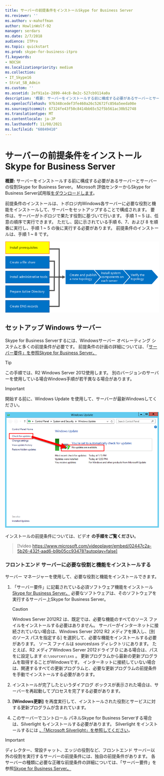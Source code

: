 ```yaml
---
title: サーバーの前提条件をインストールSkype for Business Server
ms.reviewer: ''
ms.author: v-mahoffman
author: HowlinWolf-92
manager: serdars
ms.date: 2/7/2018
audience: ITPro
ms.topic: quickstart
ms.prod: skype-for-business-itpro
f1.keywords:
- NOCSH
ms.localizationpriority: medium
ms.collection:
- IT_Skype16
- Strat_SB_Admin
ms.custom: ''
ms.assetid: 2ef91a1e-2899-44c8-8e2c-527cb9114a0a
description: '概要: サーバーをインストールする前に構成する必要があるサーバーとサーバーの役割Skype for Business Server。 以下の Microsoft 評価センター Skype for Business Server無料試用版をダウンロードします https://www.microsoft.com/evalcenter/evaluate-skype-for-business-server 。'
ms.openlocfilehash: 97b348cedef3fe460a26c52672fc856a5eeda98e
ms.sourcegitcommit: 67324fe43f50c8414bb65c52f5b561ac30b52748
ms.translationtype: MT
ms.contentlocale: ja-JP
ms.lasthandoff: 11/08/2021
ms.locfileid: "60849410"
---
```

# <a name="install-prerequisites-for-skype-for-business-server"></a>サーバーの前提条件をインストールSkype for Business Server
 
**概要:** サーバーをインストールする前に構成する必要があるサーバーとサーバーの役割Skype for Business Server。 Microsoft 評価センターからSkype for Business Server試用版[をダウンロードします](https://www.microsoft.com/evalcenter/evaluate-skype-for-business-server)。
  
前提条件のインストールは、トポロジ内Windows各サーバーに必要な役割と機能をインストールして、サーバーをセットアップすることで構成されます。 要件は、サーバーがトポロジで果たす役割に基づいて行います。 手順 1 ~ 5 は、任意の順序で実行できます。 ただし、図に示されている手順 6、7、および 8 を順番に実行し、手順 1 ~ 5 の後に実行する必要があります。 前提条件のインストールは、手順 1 ~ 8 です。
  
![概要図 - 前提条件をインストールします。](../../media/0a85349b-b398-4e04-8901-8f4bd25d8afe.png)
  
## <a name="setup-windows-server"></a>セットアップ Windows サーバー

Skype for Business Serverするには、Windowsサーバー オペレーティング システムと多くの前提条件が必要です。 前提条件の計画の詳細については、「[サーバー要件」を参照Skype for Business Server。](../../../SfBServer2019/plan/system-requirements.md) 
  
> [!TIP]
> この手順では、R2 Windows Server 2012使用します。 別のバージョンのサーバーを使用している場合Windows手順が若干異なる場合があります。 
  
> [!IMPORTANT]
> 開始する前に、Windows Update を使用して、サーバーが最新Windowsしてください。 
  
![Windowsサーバーを最新の情報に更新します。](../../media/a8d57a97-a55e-443b-b304-c534ae9a71b2.png)
  
インストールの前提条件については、ビデオ **の手順をご覧ください**。
  
> [!video https://www.microsoft.com/videoplayer/embed/02447c2a-5b26-432f-aad6-b9b05cc93478?autoplay=false]
  
### <a name="install-required-roles-and-features-for-front-end-servers"></a>フロントエンド サーバーに必要な役割と機能をインストールする

サーバー マネージャーを使用して、必要な役割と機能をインストールできます。 
    
1. 「サーバー要件」に記載されている必須ソフトウェア機能をインストール[Skype for Business Server。](../../../SfBServer2019/plan/system-requirements.md) 必要なソフトウェアは、そのソフトウェアを実行するサーバー上Skype for Business Server。
    
    > [!CAUTION]
    > Windows Server 2012R2 は、既定では、必要な機能のすべてのソース ファイルをインストールする必要はありません。 サーバーがインターネットに接続されていない場合は、Windows Server 2012 R2 メディアを挿入し、[別のソース パスを指定する] を選択して、必要な機能をインストールする必要があります。 ソース ファイルは sources\sxs ディレクトリにあります。 たとえば、R2 メディアWindows Server 2012ドライブ D にある場合は、パスをに設定します `d:\sources\sxs` 。 更新プログラムから最新の更新プログラムを取得することがWindowsです。 インターネットに接続していない場合は、関連するすべての更新プログラムと、必要な更新プログラムの前提条件を手動でインストールする必要があります。 
  
1. インストールが完了したというダイアログ ボックスが表示された場合は、サーバーを再起動してプロセスを完了する必要があります。
    
1. **[Windows更新]** を再度実行して、インストールされた役割とサービスに対する更新プログラムが含まれています。
    
1. このサーバーでコントロール パネルSkype for Business Serverする場合は、Silverlight もインストールする必要があります。 Silverlight をインストールするには [、「Microsoft Silverlight」を参照してください](https://www.microsoft.com/silverlight/)。


> [!IMPORTANT]
> ディレクター、常設チャット、エッジの役割など、フロントエンド サーバー以外の役割を実行するサーバーの前提条件には、独自の前提条件があります。 各サーバーの種類に必要な正確な前提条件の詳細については、「サーバー要件」を参照[Skype for Business Server。](../../../SfBServer2019/plan/system-requirements.md) 
  

